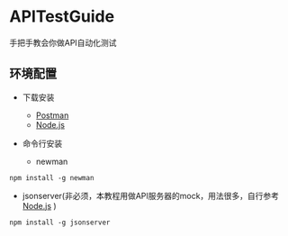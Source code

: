 # APITestGuide
手把手教会你做API自动化测试

## 环境配置
- 下载安装
  * [Postman](https://www.getpostman.com/downloads/)
  * [Node.js](https://nodejs.org/en/)

- 命令行安装

  * newman
```
npm install -g newman
```

  * jsonserver(非必须，本教程用做API服务器的mock，用法很多，自行参考[Node.js](https://github.com/typicode/json-server)
)
```
npm install -g jsonserver
```